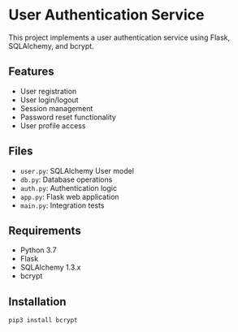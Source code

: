# User Authentication Service

This project implements a user authentication service using Flask, SQLAlchemy, and bcrypt.

## Features

- User registration
- User login/logout
- Session management
- Password reset functionality
- User profile access

## Files

- `user.py`: SQLAlchemy User model
- `db.py`: Database operations
- `auth.py`: Authentication logic
- `app.py`: Flask web application
- `main.py`: Integration tests

## Requirements

- Python 3.7
- Flask
- SQLAlchemy 1.3.x
- bcrypt

## Installation

```bash
pip3 install bcrypt
